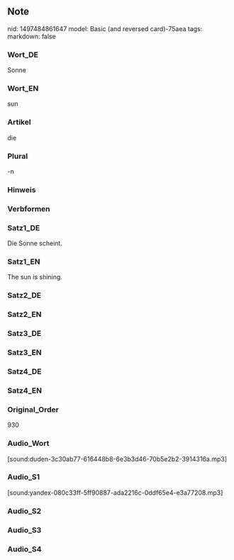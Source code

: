 ## Note
nid: 1497484861647
model: Basic (and reversed card)-75aea
tags: 
markdown: false

### Wort_DE
Sonne

### Wort_EN
sun

### Artikel
die

### Plural
-n

### Hinweis


### Verbformen


### Satz1_DE
Die Sonne scheint.

### Satz1_EN
The sun is shining.

### Satz2_DE


### Satz2_EN


### Satz3_DE


### Satz3_EN


### Satz4_DE


### Satz4_EN


### Original_Order
930

### Audio_Wort
[sound:duden-3c30ab77-616448b8-6e3b3d46-70b5e2b2-3914316a.mp3]

### Audio_S1
[sound:yandex-080c33ff-5ff90887-ada2216c-0ddf65e4-e3a77208.mp3]

### Audio_S2


### Audio_S3


### Audio_S4

